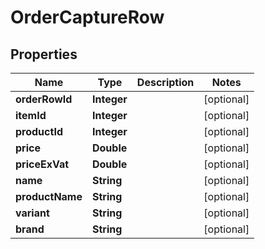 

# OrderCaptureRow

## Properties

Name | Type | Description | Notes
------------ | ------------- | ------------- | -------------
**orderRowId** | **Integer** |  |  [optional]
**itemId** | **Integer** |  |  [optional]
**productId** | **Integer** |  |  [optional]
**price** | **Double** |  |  [optional]
**priceExVat** | **Double** |  |  [optional]
**name** | **String** |  |  [optional]
**productName** | **String** |  |  [optional]
**variant** | **String** |  |  [optional]
**brand** | **String** |  |  [optional]




